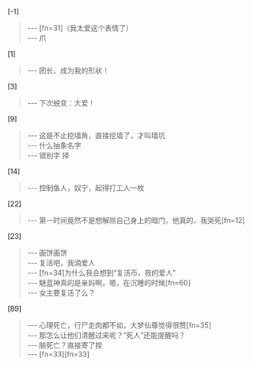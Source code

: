 
[-1] 
>--- [fn=31]（我太爱这个表情了）<br>
>--- 爪<br>

[1] 
>--- 团长，成为我的形状！<br>

[3] 
>--- 下次蜕变：大爱！<br>

[9] 
>--- 这是不止挖墙角，直接挖墙了，才叫墙坑<br>
>--- 什么抽象名字<br>
>--- 错别字 择<br>

[14] 
>--- 控制鱼人，奴宁，起得打工人一枚<br>

[22] 
>--- 第一时间竟然不是想解除自己身上的暗门，他真的，我哭死[fn=12]<br>

[23] 
>--- 画饼画饼<br>
>--- 复活吧，我滴爱人<br>
>--- [fn=34]为什么我会想到“复活币，我的爱人”<br>
>--- 魅蓝神真的是亲妈啊，嗯，在沉睡的时候[fn=60]<br>
>--- 女主要复活了么？<br>

[89] 
>--- 心理死亡，行尸走肉都不如，大梦仙尊觉得很赞[fn=35]<br>
>--- 那怎么让他们清醒过来呢？“死人”还能提醒吗？<br>
>--- 脑死亡？直接寄了捏<br>
>--- [fn=33][fn=33]<br>
